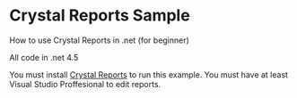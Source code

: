 Crystal Reports Sample
================
How to use Crystal Reports in .net (for beginner)

All code in .net 4.5

You must install [Crystal Reports](http://scn.sap.com/docs/DOC-7824) to run this example.
You must have at least Visual Studio Proffesional to edit reports.
